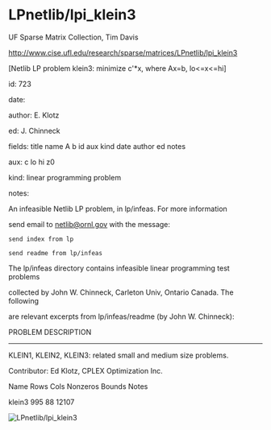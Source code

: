 # LPnetlib/lpi_klein3

 UF Sparse Matrix Collection, Tim Davis

 http://www.cise.ufl.edu/research/sparse/matrices/LPnetlib/lpi_klein3

 [Netlib LP problem klein3: minimize c'*x, where Ax=b, lo<=x<=hi]

 id: 723

 date: 

 author: E. Klotz

 ed: J. Chinneck

 fields: title name A b id aux kind date author ed notes

 aux: c lo hi z0

 kind: linear programming problem

 notes:

 An infeasible Netlib LP problem, in lp/infeas.  For more information        

 send email to netlib@ornl.gov with the message:                             

                                                                             

 	send index from lp                                                         

 	send readme from lp/infeas                                                 

                                                                             

 The lp/infeas directory contains infeasible linear programming test problems

 collected by John W. Chinneck, Carleton Univ, Ontario Canada.  The following

 are relevant excerpts from lp/infeas/readme (by John W. Chinneck):          

                                                                             

 PROBLEM DESCRIPTION                                                         

 -------------------                                                         

                                                                             

 KLEIN1, KLEIN2, KLEIN3:  related small and medium size problems.            

 Contributor:  Ed Klotz, CPLEX Optimization Inc.                             

                                                                             

 Name       Rows   Cols   Nonzeros Bounds      Notes                         

 klein3      995     88    12107                                             

                                                                             

![LPnetlib/lpi_klein3](http://www2.research.att.com/~yifanhu/GALLERY/GRAPHS/GIF_SMALL/LPnetlib@lpi_klein3.gif)